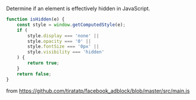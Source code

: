 Determine if an element is effectively hidden in JavaScript.
```javascript
function isHidden(e) {
    const style = window.getComputedStyle(e);
    if (
        style.display === 'none' ||
        style.opacity === '0' ||
        style.fontSize === '0px' ||
        style.visibility === 'hidden'
    ) {
        return true;
    }
    return false;
}
```

from https://github.com/tiratatp/facebook_adblock/blob/master/src/main.js